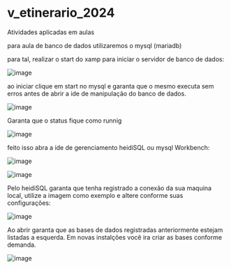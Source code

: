 # v_etinerario_2024
Atividades aplicadas em aulas 


para aula de banco de dados utilizaremos o mysql (mariadb)

para tal, realizar o start do xamp para iniciar o servidor de banco de dados:

![image](https://github.com/ferreirabs01/v_etinerario_2024/assets/87094578/7dcf9012-e669-4e0a-8cd6-2e70b902c01f)

ao iniciar clique em start no mysql e garanta que o mesmo executa sem erros antes de abrir a ide de manipulação do banco de dados.

![image](https://github.com/ferreirabs01/v_etinerario_2024/assets/87094578/49f8a4cb-53ed-46a9-b37c-ecbd2a2ece92)


Garanta que o status fique como runnig


![image](https://github.com/ferreirabs01/v_etinerario_2024/assets/87094578/1e59535c-fa56-4e4e-9bcd-ec0e66f51cfa)



feito isso abra a ide de gerenciamento heidiSQL ou mysql Workbench:


![image](https://github.com/ferreirabs01/v_etinerario_2024/assets/87094578/a7d7e590-93ac-44a9-a933-257a8e73aecf)



![image](https://github.com/ferreirabs01/v_etinerario_2024/assets/87094578/7693f447-6552-467f-9ee8-d2fd737f540c)

Pelo heidiSQL garanta que tenha registrado a conexão da sua maquina local, utilize a imagem como exemplo e altere conforme suas configurações:

![image](https://github.com/ferreirabs01/v_etinerario_2024/assets/87094578/d8d286d7-da19-4578-9fcf-b9dd2266c091)

Ao abrir garanta que as bases de dados registradas anteriormente estejam listadas a esquerda. Em novas instalções você ira criar as bases conforme demanda.


![image](https://github.com/ferreirabs01/v_etinerario_2024/assets/87094578/9eb1149f-95ad-4efa-8bbc-2ef8b5433a26)



